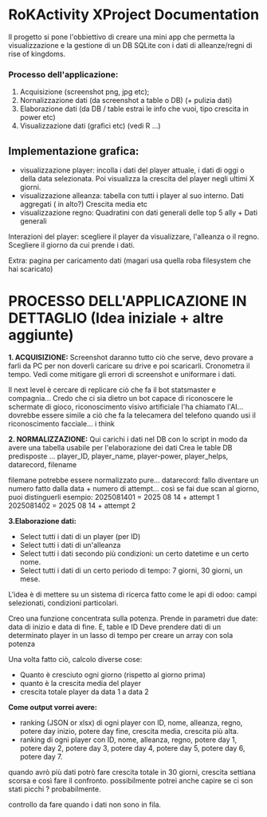 # RoKActivity XProject Documentation

Il progetto si pone l'obbiettivo di creare una mini app che permetta la visualizzazione e la gestione di un DB SQLite con i dati di alleanze/regni di rise of kingdoms. 


### Processo dell'applicazione:
1. Acquisizione (screenshot png, jpg etc);
2. Nornalizzazione dati (da screenshot a table o DB) (+ pulizia dati)
3. Elaborazione dati (da DB / table estrai le info che vuoi, tipo crescita in power etc)
4. Visualizzazione dati (grafici etc) (vedi R ...)


## Implementazione grafica: 
- visualizzazione player: incolla i dati del player attuale, i dati di oggi o della data selezionata.
Poi visualizza la crescita del player negli ultimi X giorni. 
- visualizzazione alleanza: tabella con tutti i player al suo interno. Dati aggregati ( in alto?) Crescita media etc
- visualizzazione regno: Quadratini con dati generali delle top 5 ally + Dati generali

Interazioni del player: scegliere il player da visualizzare, l'alleanza o il regno. Scegliere il giorno da cui prende i dati.

Extra: pagina per caricamento dati (magari usa quella roba filesystem che hai scaricato)




# PROCESSO DELL'APPLICAZIONE IN DETTAGLIO (Idea iniziale + altre aggiunte)
**1. ACQUISIZIONE:**
Screenshot daranno tutto ciò che serve, devo provare a farli da PC per non doverli caricare su drive e poi scaricarli. Cronometra il tempo.
Vedi come mitigare gli errori di screenshot e uniformare i dati.

Il next level è cercare di replicare ciò che fa il bot statsmaster e compagnia...
Credo che ci sia dietro un bot capace di riconoscere le schermate di gioco, riconoscimento visivo artificiale l'ha chiamato l'AI... dovrebbe essere simile a ciò che fa la telecamera del telefono quando usi il riconoscimento facciale... i think

**2. NORMALIZZAZIONE:**
Qui carichi i dati nel DB con lo script in modo da avere una tabella usabile per l'elaborazione dei dati
Crea le table DB predisposte ...
player_ID, player_name, player-power, player_helps, datarecord,  filename

filemane potrebbe essere normalizzato pure...
datarecord: fallo diventare un numero fatto dalla data + numero di attempt... così se fai due scan al giorno, puoi distinguerli
esempio: 2025081401 = 2025 08 14 + attempt 1
2025081402 = 2025 08 14 + attempt 2

**3.Elaborazione dati:**
- Select tutti i dati di un player (per ID)
- Select tutti i dati di un'alleanza
- Select tutti i dati secondo più condizioni: un certo datetime e un certo nome. 
- Select tutti i dati di un certo periodo di tempo: 7 giorni, 30 giorni, un mese. 

L'idea è di mettere su un sistema di ricerca fatto come le api di odoo: campi selezionati, condizioni particolari.

Creo una funzione concentrata sulla potenza. Prende in parametri due date: data di inizio e data di fine.  E, table e ID 
Deve prendere dati di un determinato player in un lasso di tempo per creare un array con sola potenza

Una volta fatto ciò, calcolo diverse cose:
- Quanto è cresciuto ogni giorno (rispetto al giorno prima)
- quanto è la crescita media del player
- crescita totale player da data 1 a data 2


**Come output vorrei avere:**
- ranking (JSON or xlsx) di ogni player con ID, nome, alleanza, regno, potere day inizio, potere day fine, crescita media, crescita più alta. 
- ranking di ogni player con ID, nome, alleanza, regno,  potere day 1, potere day 2, potere day 3, potere day 4, potere day 5, potere day 6, potere day 7.

quando avrò più dati potrò fare crescita totale in 30 giorni, crescita settiana scorsa e così fare il confronto.
possibilmente potrei anche capire se ci son stati picchi ? probabilmente.

controllo da fare quando i dati non sono in fila.   















